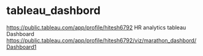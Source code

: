 # tableau_dashbord
https://public.tableau.com/app/profile/hitesh6792
HR analytics tableau Dashboard
https://public.tableau.com/app/profile/hitesh6792/viz/marathon_dashbord/Dashboard1
